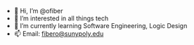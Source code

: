 - 👋 Hi, I’m @ofiber
- 👀 I’m interested in all things tech
- 🌱 I’m currently learning Software Engineering, Logic Design
- 📫 Email: fibero@sunypoly.edu

<!---
ofiber/ofiber is a ✨ special ✨ repository because its `README.md` (this file) appears on your GitHub profile.
You can click the Preview link to take a look at your changes.
--->
